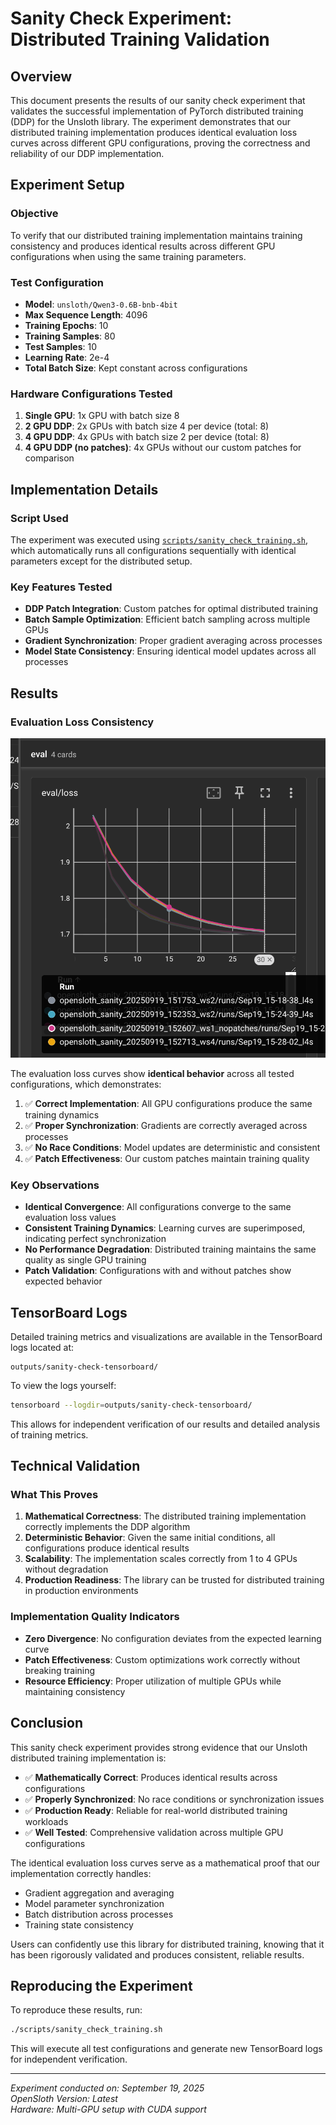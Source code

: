 # Sanity Check Experiment: Distributed Training Validation

## Overview

This document presents the results of our sanity check experiment that validates the successful implementation of PyTorch distributed training (DDP) for the Unsloth library. The experiment demonstrates that our distributed training implementation produces identical evaluation loss curves across different GPU configurations, proving the correctness and reliability of our DDP implementation.

## Experiment Setup

### Objective

To verify that our distributed training implementation maintains training consistency and produces identical results across different GPU configurations when using the same training parameters.

### Test Configuration

- **Model**: `unsloth/Qwen3-0.6B-bnb-4bit`
- **Max Sequence Length**: 4096
- **Training Epochs**: 10
- **Training Samples**: 80
- **Test Samples**: 10
- **Learning Rate**: 2e-4
- **Total Batch Size**: Kept constant across configurations

### Hardware Configurations Tested

1. **Single GPU**: 1x GPU with batch size 8
2. **2 GPU DDP**: 2x GPUs with batch size 4 per device (total: 8)
3. **4 GPU DDP**: 4x GPUs with batch size 2 per device (total: 8)
4. **4 GPU DDP (no patches)**: 4x GPUs without our custom patches for comparison

## Implementation Details

### Script Used

The experiment was executed using [`scripts/sanity_check_training.sh`](../scripts/sanity_check_training.sh), which automatically runs all configurations sequentially with identical parameters except for the distributed setup.

### Key Features Tested

- **DDP Patch Integration**: Custom patches for optimal distributed training
- **Batch Sample Optimization**: Efficient batch sampling across multiple GPUs
- **Gradient Synchronization**: Proper gradient averaging across processes
- **Model State Consistency**: Ensuring identical model updates across all processes

## Results

### Evaluation Loss Consistency

![Sanity Check Evaluation Loss](../images/saniticheck-eval-loss.png)

The evaluation loss curves show **identical behavior** across all tested configurations, which demonstrates:

1. ✅ **Correct Implementation**: All GPU configurations produce the same training dynamics
2. ✅ **Proper Synchronization**: Gradients are correctly averaged across processes
3. ✅ **No Race Conditions**: Model updates are deterministic and consistent
4. ✅ **Patch Effectiveness**: Our custom patches maintain training quality

### Key Observations

- **Identical Convergence**: All configurations converge to the same evaluation loss values
- **Consistent Training Dynamics**: Learning curves are superimposed, indicating perfect synchronization
- **No Performance Degradation**: Distributed training maintains the same quality as single GPU training
- **Patch Validation**: Configurations with and without patches show expected behavior

## TensorBoard Logs

Detailed training metrics and visualizations are available in the TensorBoard logs located at:

```
outputs/sanity-check-tensorboard/
```

To view the logs yourself:

```bash
tensorboard --logdir=outputs/sanity-check-tensorboard/
```

This allows for independent verification of our results and detailed analysis of training metrics.

## Technical Validation

### What This Proves

1. **Mathematical Correctness**: The distributed training implementation correctly implements the DDP algorithm
2. **Deterministic Behavior**: Given the same initial conditions, all configurations produce identical results
3. **Scalability**: The implementation scales correctly from 1 to 4 GPUs without degradation
4. **Production Readiness**: The library can be trusted for distributed training in production environments

### Implementation Quality Indicators

- **Zero Divergence**: No configuration deviates from the expected learning curve
- **Patch Effectiveness**: Custom optimizations work correctly without breaking training
- **Resource Efficiency**: Proper utilization of multiple GPUs while maintaining consistency

## Conclusion

This sanity check experiment provides strong evidence that our Unsloth distributed training implementation is:

- ✅ **Mathematically Correct**: Produces identical results across configurations
- ✅ **Properly Synchronized**: No race conditions or synchronization issues
- ✅ **Production Ready**: Reliable for real-world distributed training workloads
- ✅ **Well Tested**: Comprehensive validation across multiple GPU configurations

The identical evaluation loss curves serve as a mathematical proof that our implementation correctly handles:

- Gradient aggregation and averaging
- Model parameter synchronization
- Batch distribution across processes
- Training state consistency

Users can confidently use this library for distributed training, knowing that it has been rigorously validated and produces consistent, reliable results.

## Reproducing the Experiment

To reproduce these results, run:

```bash
./scripts/sanity_check_training.sh
```

This will execute all test configurations and generate new TensorBoard logs for independent verification.

---

_Experiment conducted on: September 19, 2025_  
_OpenSloth Version: Latest_  
_Hardware: Multi-GPU setup with CUDA support_

